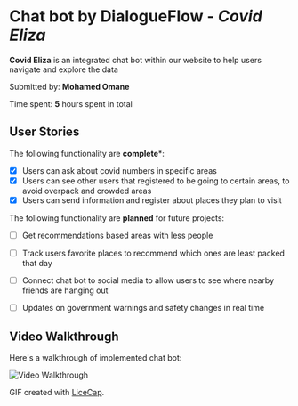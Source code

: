 # Chat bot by DialogueFlow - *Covid Eliza*

**Covid Eliza** is an integrated chat bot within our website to help users navigate and explore the data

Submitted by: **Mohamed Omane**

Time spent: **5** hours spent in total

## User Stories

The following functionality are **complete***:

* [x] Users can ask about covid numbers in specific areas
* [x] Users can see other users that registered to be going to certain areas, to avoid overpack and crowded areas
* [x] Users can send information and register about places they plan to visit  

The following functionality are **planned** for future projects:

* [ ] Get recommendations based areas with less people
* [ ] Track users favorite places to recommend which ones are least packed that day 
* [ ] Connect chat bot to social media to allow users to see where nearby friends are hanging out 
* [ ] Updates on government warnings and safety changes in real time 


## Video Walkthrough 

Here's a walkthrough of implemented chat bot:

<img src='https://i.imgur.com/UWCN2vp.gif' width='' alt='Video Walkthrough' />

GIF created with [LiceCap](http://www.cockos.com/licecap/).

